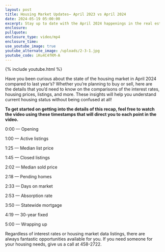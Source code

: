```yaml
---
layout: post
title: Housing Market Updates— April 2023 vs April 2024
date: 2024-05-19 05:00:00
excerpt: Stay up to date with the April 2024 happenings in the real estate market!
enclosure:
pullquote:
enclosure_type: video/mp4
enclosure_time:
use_youtube_image: true
youtube_alternate_image: /uploads/2-3-1.jpg
youtube_code: iKu4C4fKM-A
---
```

{% include youtube.html %}

Have you been curious about the state of the housing market in April 2024 compared to last year’s? Whether you’re planning to buy or sell, here are the details that you’d need to know on the comparisons of the interest rates, housing prices, listings, and more. These insights will help you understand current housing status without being confused at all!

**To get started on getting into the details of this recap, feel free to watch the video using these timestamps that will direct you to each point in the video.**

0:00 — Opening

1:00 — Active listings

1:25 — Median list price

1:45 — Closed listings

2:02 — Median sold price

2:18 — Pending homes

2:33 — Days on market

2:53 — Absorption rate

3:50 — Statewide mortgage

4:19 — 30-year fixed

5:00 — Wrapping up

Regardless of interest rates or housing market data listings, there are always fantastic opportunities available for you. If you need someone for your housing needs, give us a call at 458-2722.